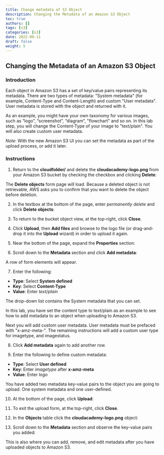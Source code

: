 ```yaml
---
title: Change metadata of S3 Object
description: Changing the Metadata of an Amazon S3 Object
toc: true
authors: []
tags: [s3]
categories: [s3]
date: 2022-09-11
draft: false
weight: 5
---
```


## Changing the Metadata of an Amazon S3 Object

### Introduction

Each object in Amazon S3 has a set of key/value pairs representing its metadata. There are two types of metadata: "System metadata" (for example, Content-Type and Content-Length) and custom "User metadata". User metadata is stored with the object and returned with it.

As an example, you might have your own taxonomy for various images, such as “logo”, “screenshot”, “diagram”, "flowchart" and so on. In this lab step, you will change the Content-Type of your image to "text/plain". You will also create custom user metadata.

_Note_: With the new Amazon S3 UI you can set the metadata as part of the upload process, or add it later.

### Instructions

1. Return to the **cloudfolder/** and delete the **cloudacademy-logo.png** from your Amazon S3 bucket by checking the checkbox and clicking **Delete**:

The **Delete objects** form page will load. Because a deleted object is not retrievable, AWS asks you to confirm that you want to delete the object before deletion.

2. In the textbox at the bottom of the page, enter _permanently delete_ and click **Delete objects**:

3. To return to the bucket object view, at the top-right, click **Close**.

4. Click **Upload**, then **Add files** and browse to the logo file (or drag-and-drop it into the **Upload** wizard) in order to upload it again.

5. Near the bottom of the page, expand the **Properties** section:

6. Scroll down to the **Metadata** section and click **Add metadata**:

A row of form elements will appear.

7. Enter the following:

* **Type**: Select **System defined**
* **Key**: Select **Content-Type**
* **Value**: Enter _text/plain_

The drop-down list contains the System metadata that you can set.

In this lab, you have set the content type to text/plain as an example to see how to add metadata to an object when uploading to Amazon S3.

Next you will add custom user metadata. User metadata must be prefaced with "x-amz-meta-". The remaining instructions will add a custom user type for imagetype, and imagestatus.

8. Click **Add metadata** again to add another row.

9. Enter the following to define custom metadata:

* **Type**: Select **User defined**
* **Key**: Enter _imagetype_ after **x-amz-meta**
* **Value**: Enter _logo_

You have added two metadata key-value pairs to the object you are going to upload. One system metadata and one user-defined.

10. At the bottom of the page, click **Upload**:

11. To exit the upload form, at the top-right, click **Close**.

12. In the **Objects** table click the **cloudacademy-logo.png** object:

13. Scroll down to the **Metadata** section and observe the key-value pairs you added:

This is also where you can add, remove, and edit metadata after you have uploaded objects to Amazon S3.
